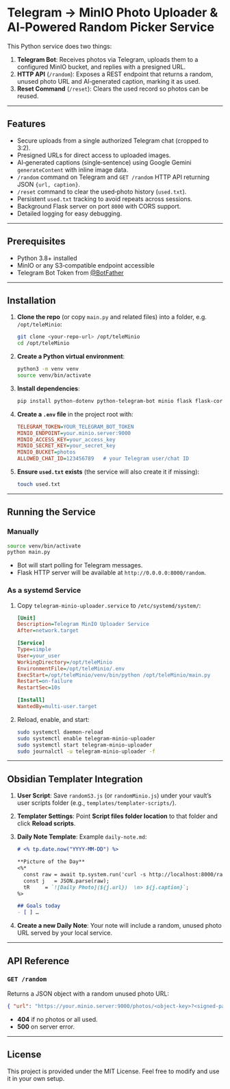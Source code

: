 # Telegram → MinIO Photo Uploader & AI‑Powered Random Picker Service

This Python service does two things:

1. **Telegram Bot**: Receives photos via Telegram, uploads them to a configured MinIO bucket, and replies with a presigned URL.
2. **HTTP API** (`/random`): Exposes a REST endpoint that returns a random, unused photo URL and AI‑generated caption, marking it as used.
3. **Reset Command** (`/reset`): Clears the used record so photos can be reused.

---

## Features

* Secure uploads from a single authorized Telegram chat (cropped to 3:2).
* Presigned URLs for direct access to uploaded images.
* AI‑generated captions (single‑sentence) using Google Gemini `generateContent` with inline image data.
* `/random` command on Telegram and `GET /random` HTTP API returning JSON `{url, caption}`.
* `/reset` command to clear the used‑photo history (`used.txt`).
* Persistent `used.txt` tracking to avoid repeats across sessions.
* Background Flask server on port `8000` with CORS support.
* Detailed logging for easy debugging.

---

## Prerequisites

* Python 3.8+ installed
* MinIO or any S3‑compatible endpoint accessible
* Telegram Bot Token from [@BotFather](https://t.me/BotFather)

---

## Installation

1. **Clone the repo** (or copy `main.py` and related files) into a folder, e.g. `/opt/teleMinio`:

   ```bash
   git clone <your-repo-url> /opt/teleMinio
   cd /opt/teleMinio
   ```

2. **Create a Python virtual environment**:

   ```bash
   python3 -m venv venv
   source venv/bin/activate
   ```

3. **Install dependencies**:

   ```bash
   pip install python-dotenv python-telegram-bot minio flask flask-cors pillow
   ```

4. **Create a `.env` file** in the project root with:

   ```ini
   TELEGRAM_TOKEN=YOUR_TELEGRAM_BOT_TOKEN
   MINIO_ENDPOINT=your.minio.server:9000
   MINIO_ACCESS_KEY=your_access_key
   MINIO_SECRET_KEY=your_secret_key
   MINIO_BUCKET=photos
   ALLOWED_CHAT_ID=123456789   # your Telegram user/chat ID
   ```

5. **Ensure `used.txt` exists** (the service will also create it if missing):

   ```bash
   touch used.txt
   ```

---

## Running the Service

### Manually

```bash
source venv/bin/activate
python main.py
```

* Bot will start polling for Telegram messages.
* Flask HTTP server will be available at `http://0.0.0.0:8000/random`.

### As a systemd Service

1. Copy `telegram-minio-uploader.service` to `/etc/systemd/system/`:

   ```ini
   [Unit]
   Description=Telegram MinIO Uploader Service
   After=network.target

   [Service]
   Type=simple
   User=your_user
   WorkingDirectory=/opt/teleMinio
   EnvironmentFile=/opt/teleMinio/.env
   ExecStart=/opt/teleMinio/venv/bin/python /opt/teleMinio/main.py
   Restart=on-failure
   RestartSec=10s

   [Install]
   WantedBy=multi-user.target
   ```
2. Reload, enable, and start:

   ```bash
   sudo systemctl daemon-reload
   sudo systemctl enable telegram-minio-uploader
   sudo systemctl start telegram-minio-uploader
   sudo journalctl -u telegram-minio-uploader -f
   ```

---

## Obsidian Templater Integration

1. **User Script**: Save `randomS3.js` (or `randomMinio.js`) under your vault’s user scripts folder (e.g., `templates/templater-scripts/`).
2. **Templater Settings**: Point **Script files folder location** to that folder and click **Reload scripts**.
3. **Daily Note Template**: Example `daily-note.md`:

   ```md
   # <% tp.date.now("YYYY-MM-DD") %>

   **Picture of the Day**  
   <%*  
     const raw = await tp.system.run('curl -s http://localhost:8000/random');
     const j   = JSON.parse(raw);
     tR     = `![Daily Photo](${j.url})  \n> ${j.caption}`;
   %>

   ## Goals today
   - [ ] …
   ```
4. **Create a new Daily Note**: Your note will include a random, unused photo URL served by your local service.

---

## API Reference

### `GET /random`

Returns a JSON object with a random unused photo URL:

```json
{ "url": "https://your.minio.server:9000/photos/<object-key>?<signed-params>" }
```

* **404** if no photos or all used.
* **500** on server error.

---

## License

This project is provided under the MIT License. Feel free to modify and use it in your own setup.
